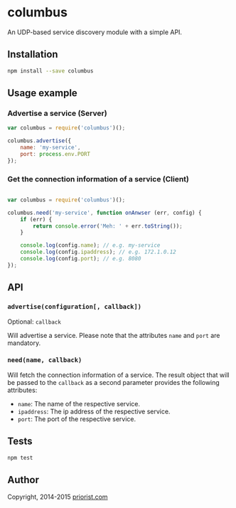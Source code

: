 # columbus

An UDP-based service discovery module with a simple API.

## Installation

```sh
npm install --save columbus
```

## Usage example

### Advertise a service (Server)

```js
var columbus = require('columbus')();

columbus.advertise({
    name: 'my-service',
    port: process.env.PORT
});

```

### Get the connection information of a service (Client)

```js

var columbus = require('columbus')();

columbus.need('my-service', function onAnwser (err, config) {
    if (err) {
        return console.error('Meh: ' + err.toString());
    }

    console.log(config.name); // e.g. my-service
    console.log(config.ipaddress); // e.g. 172.1.0.12
    console.log(config.port); // e.g. 8080
});

```

## API

### `advertise(configuration[, callback])`

Optional: `callback`

Will advertise a service. Please note that the attributes `name` and `port` are mandatory.

### `need(name, callback)`

Will fetch the connection information of a service. The result object that will be passed to the `callback` as a second parameter
provides the following attributes:

  * `name`: The name of the respective service.
  * `ipaddress`: The ip address of the respective service.
  * `port`: The port of the respective service.

## Tests

```sh
npm test
```

## Author

Copyright, 2014-2015 [priorist.com](http://priorist.com)
